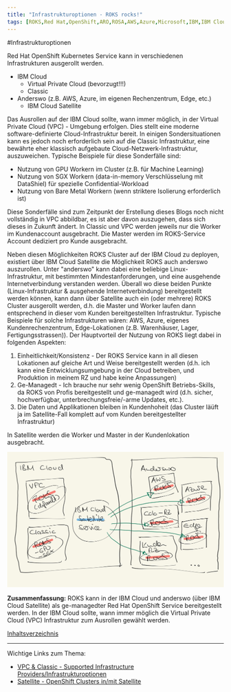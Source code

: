 ```yaml
---
title: "Infrastrukturoptionen - ROKS rocks!"
tags: [ROKS,Red Hat,OpenShift,ARO,ROSA,AWS,Azure,Microsoft,IBM,IBM Cloud,Architektur,Architecture,Satellite,Cloud Satellite,IBM Cloud Satellite,Virtual Private Cloud,VPC,Classic,Infrastructure,Infrastruktur]
---
```


#Infrastrukturoptionen

Red Hat OpenShift Kubernetes Service kann in verschiedenen Infrastrukturen ausgerollt werden.
- IBM Cloud
  - Virtual Private Cloud (bevorzugt!!!)
  - Classic
- Anderswo (z.B. AWS, Azure, im eigenen Rechenzentrum, Edge, etc.)
  - IBM Cloud Satellite

Das Ausrollen auf der IBM Cloud sollte, wann immer möglich, in der Virtual Private Cloud (VPC) - Umgebung erfolgen. Dies stellt eine moderne software-definierte Cloud-Infrastruktur bereit. 
In einigen Sondersituationen kann es jedoch noch erforderlich sein auf die Classic Infrastruktur, eine bewährte eher klassisch aufgebaute Cloud-Netzwerk-Infrastruktur, auszuweichen. 
Typische Beispiele für diese Sonderfälle sind:
- Nutzung von GPU Workern im Cluster (z.B. für Machine Learning)
- Nutzung von SGX Workern (data-in-memory Verschlüsselung mit DataShiel) für spezielle Confidential-Workload
- Nutzung von Bare Metal Workern (wenn striktere Isolierung erforderlich ist)

Diese Sonderfälle sind zum Zeitpunkt der Erstellung dieses Blogs noch nicht vollständig in VPC abbildbar, es ist aber davon auszugehen, dass sich dieses in Zukunft ändert. 
In Classic und VPC werden jeweils nur die Worker im Kundenaccount ausgebracht. Die Master werden im ROKS-Service Account dediziert pro Kunde ausgebracht.

Neben diesen Möglichkeiten ROKS Cluster auf der IBM Cloud zu deployen, existiert über IBM Cloud Satellite die Möglichkeit ROKS auch anderswo auszurollen.
Unter "anderswo" kann dabei eine beliebige Linux-Infrastruktur, mit bestimmten Mindestanforderungen, und eine ausgehende Internetverbindung verstanden werden. 
Überall wo diese beiden Punkte (Linux-Infrastruktur & ausgehende Internetverbindung) bereitgestellt werden können, kann dann über Satellite auch ein (oder mehrere) ROKS Cluster ausgerollt werden, d.h. die Master und Worker laufen dann entsprechend in dieser vom Kunden bereitgestellten Infrastruktur.
Typische Beispiele für solche Infrastrukturen wären: AWS, Azure, eigenes Kundenrechenzentrum, Edge-Lokationen (z.B. Warenhäuser, Lager, Fertigungsstrassen)). 
Der Hauptvorteil der Nutzung von ROKS liegt dabei in folgenden Aspekten:
1. Einheitlichkeit/Konsistenz - Der ROKS Service kann in all diesen Lokationen auf gleiche Art und Weise bereitgestellt werden (d.h. ich kann eine Entwicklungsumgebung in der Cloud betreiben, und Produktion in meinem RZ und habe keine Anpassungen)
2. Ge-Managedt - Ich brauche nur sehr wenig OpenShift Betriebs-Skills, da ROKS von Profis bereitgestellt und ge-managedt wird (d.h. sicher, hochverfügbar, unterbrechungsfreie/-arme Updates, etc.).
3. Die Daten und Applikationen bleiben in Kundenhoheit (das Cluster läüft ja im Satellite-Fall komplett auf vom Kunden bereitgestellter Infrastruktur)

In Satellite werden die Worker und Master in der Kundenlokation ausgebracht.

![ROKS Infrastrukturoptionen](./images/roksinfra.jpg)

**Zusammenfassung:** ROKS kann in der IBM Cloud und anderswo (über IBM Cloud Satellite) als ge-managedter Red Hat OpenShift Service bereitgestellt werden. In der IBM Cloud sollte, wann immer möglich die Virtual Private Cloud (VPC) Infrastruktur zum Ausrollen gewählt werden. 

[Inhaltsverzeichnis](./README.md) 

<hr/>

Wichtige Links zum Thema:
- [VPC & Classic - Supported Infrastructure Providers/Infrastrukturoptionen](https://cloud.ibm.com/docs/openshift?topic=openshift-infrastructure_providers)
- [Satellite - OpenShift Clusters in/mit Satellite](https://cloud.ibm.com/docs/openshift?topic=openshift-satellite-clusters)

